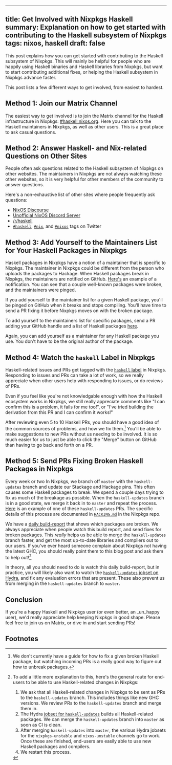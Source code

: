------------------------------------------------------
title: Get Involved with Nixpkgs Haskell
summary: Explanation on how to get started with contributing to the Haskell subsystem of Nixpkgs
tags: nixos, haskell
draft: false
------------------------------------------------------

This post explains how you can get started with contributing to the Haskell
subsystem of Nixpkgs.  This will mainly be helpful for people who are happily
using Haskell binaries and Haskell libraries from Nixpkgs, but want to start
contributing additional fixes, or helping the Haskell subsystem in Nixpkgs
advance faster.

This post lists a few different ways to get involved, from easiest to hardest.

## Method 1: Join our Matrix Channel

The easiest way to get involved is to join the Matrix channel for the Haskell
infrastructure in Nixpkgs:
[#haskell:nixos.org](https://matrix.to/#/%23haskell:nixos.org).  Here you can
talk to the Haskell maintainers in Nixpkgs, as well as other users.  This is a
great place to ask casual questions.

## Method 2: Answer Haskell- and Nix-related Questions on Other Sites

People often ask questions related to the Haskell subsystem of Nixpkgs on other
websites. The maintainers in Nixpkgs are not always watching these other
websites, so it is very helpful for other members of the community to answer
questions.

Here's a non-exhaustive list of other sites where people frequently ask questions:

- [NixOS Discourse](https://discourse.nixos.org/)
- [Unofficial NixOS Discord Server](https://discord.com/invite/RbvHtGa)
- [/r/haskell](https://www.reddit.com/r/haskell)
- [`#haskell`](https://twitter.com/hashtag/haskell),
    [`#nix`](https://twitter.com/hashtag/nix), and
    [`#nixos`](https://twitter.com/hashtag/nixos) tags on Twitter

## Method 3: Add Yourself to the Maintainers List for Your Haskell Packages in Nixpkgs

Haskell packages in Nixpkgs have a notion of a maintainer that is specific to
Nixpkgs.  The maintainer in Nixpkgs could be different from the person who
uploads the packages to Hackage.  When Haskell packages break in Nixpkgs, the
maintainers are notified on GitHub.
[Here's](https://github.com/NixOS/nixpkgs/pull/199424#issuecomment-1305869454)
an example of a notification.  You can see that a couple well-known packages
were broken, and the maintainers were pinged.

If you add yourself to the maintainer list for a given Haskell package, you'll
be pinged on GitHub when it breaks and stops compiling.  You'll have time to
send a PR fixing it before Nixpkgs moves on with the broken package.

To add yourself to the maintainers list for specific packages, send a PR
adding your GitHub handle and a list of Haskell packages
[here](https://github.com/NixOS/nixpkgs/blob/3e1a3aa9392fd2be39717eb1ea2a08253d1ba3fd/pkgs/development/haskell-modules/configuration-hackage2nix/main.yaml#L166).

Again, you can add yourself as a maintainer for any Haskell package you use.
You don't have to be the original author of the package.

## Method 4: Watch the `haskell` Label in Nixpkgs

Haskell-related issues and PRs get tagged with the
[`haskell` label](https://github.com/NixOS/nixpkgs/labels/6.topic%3A%20haskell)
in Nixpkgs.  Responding to issues and PRs can take a lot of work, so we really
appreciate when other users help with responding to issues, or do reviews of
PRs.

Even if you feel like you're not knowledgable enough with how the Haskell ecosystem
works in Nixpkgs, we still really appreciate comments like "I can confirm
this is a problem, it fails for me too!", or "I've tried building the
derivation from this PR and I can confirm it works!"

After reviewing even 5 to 10 Haskell PRs, you should have a good idea of the
common sources of problems, and how we fix them.[^2]  You'll be able to make
suggestions to new PRs without us needing to be involved. It is so much easier
for us to just be able to click the "Merge" button on GitHub than having to go
back and forth on a PR.

## Method 5: Send PRs Fixing Broken Haskell Packages in Nixpkgs

Every week or two In Nixpkgs, we branch off `master` with the
`haskell-updates` branch and update our Stackage and Hackage pins. This often
causes some Haskell packages to break.  We spend a couple days trying to fix as
much of the breakage as possible.  When the `haskell-updates` branch is in a
good state, we merge it back in to `master` and repeat the process.
[Here](https://github.com/NixOS/nixpkgs/pull/199424) is an example of one of
these `haskell-updates` PRs. The specific details of this process are
documented in
[`HACKING.md`](https://github.com/NixOS/nixpkgs/blob/b457130e8a21608675ddf12c7d85227b22a27112/pkgs/development/haskell-modules/HACKING.md)
in the Nixpkgs repo.

We have a
[daily build-report](https://github.com/cdepillabout/nix-haskell-updates-status)
that shows which packages are broken.  We always appreciate when people watch
this build report, and send fixes for broken packages.  This _really_ helps us
be able to merge the `haskell-updates` branch faster, and get the most
up-to-date libraries and compilers out to our users.  If you've ever heard
someone complain about Nixpkgs not having the latest GHC, you should really
point them to this blog post and ask them to help out![^1]

In theory, all you should need to do is watch this daily build-report, but in
practice, you will likely also want to watch the
[`haskell-updates` jobset on Hydra](https://hydra.nixos.org/jobset/nixpkgs/haskell-updates#tabs-errors),
and fix any evaluation errors that are present.  These also prevent us from
merging in the `haskell-updates` branch to `master`.

## Conclusion

If you're a happy Haskell and Nixpkgs user (or even better, an _un_happy user),
we'd really appreciate help keeping Nixpkgs in good shape.  Please feel free to
join us on Matrix, or dive in and start sending PRs!

## Footnotes

[^1]: To add a little more explanation to this, here's the general route for
    end-users to be able to use Haskell-related changes in Nixpkgs:

    1. We ask that all Haskell-related changes in Nixpkgs to be sent as PRs to the
        `haskell-updates` branch. This includes things like new GHC versions.
        We review PRs to the `haskell-updates` branch and merge them in.
    1. The Hydra
        [jobset for `haskell-updates`](https://hydra.nixos.org/jobset/nixpkgs/haskell-updates)
        builds all Haskell-related packages.  We can merge the
        `haskell-updates` branch into `master` as soon as CI is clean.
    1. After merging `haskell-updates` into `master`, the various Hydra jobsets for
        the `nixpkgs-unstable` and `nixos-unstable` channels go to work.  Once
        these are finished, end-users are easily able to use new
        Haskell packages and compilers.
    1. We restart this process.

[^2]: We don't currently have a guide for how to fix a given broken Haskell package, but
    watching incoming PRs is a really good way to figure out how to unbreak packages.
